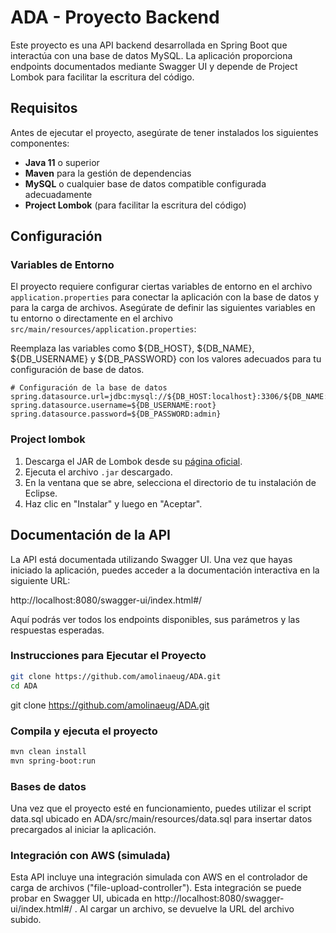# ADA - Proyecto Backend

Este proyecto es una API backend desarrollada en Spring Boot que interactúa con una base de datos MySQL. La aplicación proporciona endpoints documentados mediante Swagger UI y depende de Project Lombok para facilitar la escritura del código.
## Requisitos

Antes de ejecutar el proyecto, asegúrate de tener instalados los siguientes componentes:

- **Java 11** o superior
- **Maven** para la gestión de dependencias
- **MySQL** o cualquier base de datos compatible configurada adecuadamente
- **Project Lombok** (para facilitar la escritura del código)

## Configuración

### Variables de Entorno

El proyecto requiere configurar ciertas variables de entorno en el archivo `application.properties` para conectar la aplicación con la base de datos y para la carga de archivos. Asegúrate de definir las siguientes variables en tu entorno o directamente en el archivo `src/main/resources/application.properties`:

Reemplaza las variables como ${DB_HOST}, ${DB_NAME}, ${DB_USERNAME} y ${DB_PASSWORD} con los valores adecuados para tu configuración de base de datos.

```properties
# Configuración de la base de datos
spring.datasource.url=jdbc:mysql://${DB_HOST:localhost}:3306/${DB_NAME:ada}
spring.datasource.username=${DB_USERNAME:root}
spring.datasource.password=${DB_PASSWORD:admin}
```
###   Project lombok

1. Descarga el JAR de Lombok desde su [página oficial](https://projectlombok.org/download).
2. Ejecuta el archivo `.jar` descargado.
3. En la ventana que se abre, selecciona el directorio de tu instalación de Eclipse.
4. Haz clic en "Instalar" y luego en "Aceptar".

## Documentación de la API
La API está documentada utilizando Swagger UI. Una vez que hayas iniciado la aplicación, puedes acceder a la documentación interactiva en la siguiente URL:

http://localhost:8080/swagger-ui/index.html#/

Aquí podrás ver todos los endpoints disponibles, sus parámetros y las respuestas esperadas.

###   Instrucciones para Ejecutar el Proyecto

```bash
git clone https://github.com/amolinaeug/ADA.git
cd ADA
```
git clone https://github.com/amolinaeug/ADA.git

### Compila y ejecuta el proyecto 

```bash
mvn clean install
mvn spring-boot:run
```

### Bases de datos

Una vez que el proyecto esté en funcionamiento, puedes utilizar el script data.sql ubicado en ADA/src/main/resources/data.sql para insertar datos precargados al iniciar la aplicación.

###   Integración con AWS (simulada)

Esta API incluye una integración simulada con AWS en el controlador de carga de archivos ("file-upload-controller"). Esta integración se puede probar en Swagger UI, ubicada en http://localhost:8080/swagger-ui/index.html#/
. Al cargar un archivo, se devuelve la URL del archivo subido.
